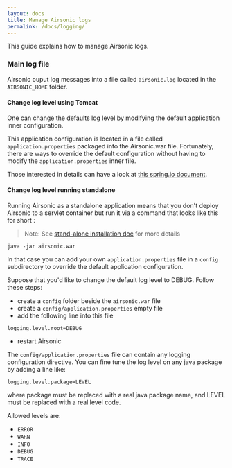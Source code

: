```yaml
---
layout: docs
title: Manage Airsonic logs
permalink: /docs/logging/
---
```

This guide explains how to manage Airsonic logs.

### Main log file

Airsonic ouput log messages into a file called `airsonic.log` located in the `AIRSONIC_HOME` folder.

#### Change log level using Tomcat

One can change the defaults log level by modifying the default application inner configuration.

This application configuration is located in a file called `application.properties` packaged into the Airsonic.war file. Fortunately, there are ways to override the default configuration without having to modify the `application.properties` inner file.

Those interested in details can have a look at [this spring.io document](https://docs.spring.io/spring-boot/docs/current/reference/html/boot-features-external-config.html#boot-features-external-config-application-property-files).

#### Change log level running standalone

Running Airsonic as a standalone application means that you don't deploy Airsonic to a servlet container but run it via a command that looks like this for short :

> Note: See [stand-alone installation doc](/docs/install/war-standalone/) for more details

```
java -jar airsonic.war
```

In that case you can add your own `application.properties` file in a `config` subdirectory to override the default application configuration.

Suppose that you'd like to change the default log level to DEBUG. Follow these steps:

- create a `config` folder beside the `airsonic.war` file
- create a `config/application.properties` empty file
- add the following line into this file

```
logging.level.root=DEBUG
```

- restart Airsonic

The `config/application.properties` file can contain any logging configuration directive.
You can fine tune the log level on any java package by adding a line like:

```
logging.level.package=LEVEL
```

where package must be replaced with a real java package name, and LEVEL must be replaced with a real level code.

Allowed levels are:
- `ERROR`
- `WARN`
- `INFO`
- `DEBUG`
- `TRACE`
